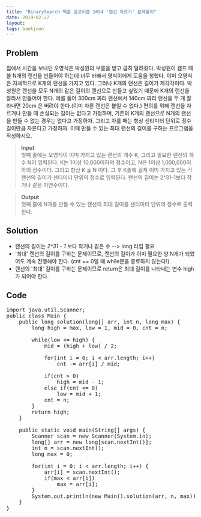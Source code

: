 ```yaml
---
title: "BinarySearch 백준 알고리즘 1654 '랜선 자르기' 문제풀이"
date: 2019-02-27
layout:
tags: baekjoon
---
```



## Problem
집에서 시간을 보내던 오영식은 박성원의 부름을 받고 급히 달려왔다. 박성원이 캠프 때 쓸 N개의 랜선을 만들어야 하는데 너무 바빠서 영식이에게 도움을 청했다.
이미 오영식은 자체적으로 K개의 랜선을 가지고 있다. 그러나 K개의 랜선은 길이가 제각각이다. 박성원은 랜선을 모두 N개의 같은 길이의 랜선으로 만들고 싶었기 때문에 K개의 랜선을 잘라서 만들어야 한다. 예를 들어 300cm 짜리 랜선에서 140cm 짜리 랜선을 두 개 잘라내면 20cm 은 버려야 한다.(이미 자른 랜선은 붙일 수 없다.)
편의를 위해 랜선을 자르거나 만들 때 손실되는 길이는 없다고 가정하며, 기존의 K개의 랜선으로 N개의 랜선을 만들 수 없는 경우는 없다고 가정하자. 그리고 자를 때는 항상 센티미터 단위로 정수길이만큼 자른다고 가정하자. 이때 만들 수 있는 최대 랜선의 길이를 구하는 프로그램을 작성하시오.

> <b>Input</b><br>
첫째 줄에는 오영식이 이미 가지고 있는 랜선의 개수 K, 그리고 필요한 랜선의 개수 N이 입력된다. K는 1이상 10,000이하의 정수이고, N은 1이상 1,000,000이하의 정수이다. 그리고 항상 K ≦ N 이다. 그 후 K줄에 걸쳐 이미 가지고 있는 각 랜선의 길이가 센티미터 단위의 정수로 입력된다. 랜선의 길이는 2^31-1보다 작거나 같은 자연수이다.

> <b>Output</b><br>
첫째 줄에 N개를 만들 수 있는 랜선의 최대 길이를 센티미터 단위의 정수로 출력한다.


## Solution
- 랜선의 길이는 *2^31 - 1* 보다 작거나 같은 수 --> long 타입 필요
- '최대' 랜선의 길이를 구하는 문제이므로, 랜선의 길이가 이미 필요한 양 N개가 되었어도 계속 진행해야 한다. (cnt == 0일 때 while문을 종료하지 않는다!)
- 랜선의 '최대' 길이를 구하는 문제이므로 return은 최대 길이를 나타내는 변수 high가 되어야 한다.


## Code
<pre>
import java.util.Scanner;
public class Main {
	public long solution(long[] arr, int n, long max) {
		long high = max, low = 1, mid = 0, cnt = n;
		
		while(low <= high) {
			mid = (high + low) / 2;
			
			for(int i = 0; i < arr.length; i++)
				cnt -= arr[i] / mid;
			
			if(cnt > 0)
				high = mid - 1;
			else if(cnt <= 0)
				low = mid + 1;
			cnt = n;
		}				
		return high;
	}
	
	public static void main(String[] args) {
		Scanner scan = new Scanner(System.in);
		long[] arr = new long[scan.nextInt()];
		int n = scan.nextInt();
		long max = 0;
		
		for(int i = 0; i < arr.length; i++) {
			arr[i] = scan.nextInt();
			if(max < arr[i])
				max = arr[i];
		}			
		System.out.println(new Main().solution(arr, n, max));
	}
}
